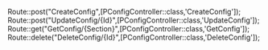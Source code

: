 Route::post("CreateConfig",[PConfigController::class,'CreateConfig']);
Route::post("UpdateConfig/{Id}",[PConfigController::class,'UpdateConfig']);
Route::get("GetConfig/{Section}",[PConfigController::class,'GetConfig']);
Route::delete("DeleteConfig/{Id}",[PConfigController::class,'DeleteConfig']);
